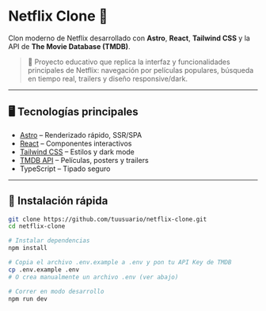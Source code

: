 # Netflix Clone 🚀

Clon moderno de Netflix desarrollado con **Astro**, **React**, **Tailwind CSS** y la API de **The Movie Database (TMDB)**.

> 🎥 Proyecto educativo que replica la interfaz y funcionalidades principales de Netflix: navegación por películas populares, búsqueda en tiempo real, trailers y diseño responsive/dark.

---

## 🖥️ Tecnologías principales

- [Astro](https://astro.build/) – Renderizado rápido, SSR/SPA
- [React](https://react.dev/) – Componentes interactivos
- [Tailwind CSS](https://tailwindcss.com/) – Estilos y dark mode
- [TMDB API](https://www.themoviedb.org/documentation/api) – Películas, posters y trailers
- TypeScript – Tipado seguro

---

## 🚀 Instalación rápida

```bash
git clone https://github.com/tuusuario/netflix-clone.git
cd netflix-clone

# Instalar dependencias
npm install

# Copia el archivo .env.example a .env y pon tu API Key de TMDB
cp .env.example .env
# O crea manualmente un archivo .env (ver abajo)

# Correr en modo desarrollo
npm run dev
